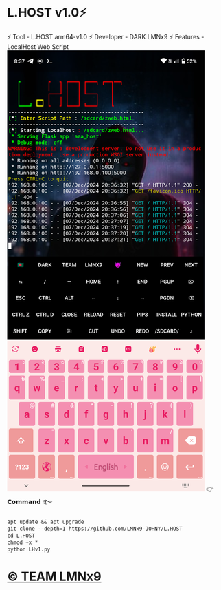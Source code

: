 # L.HOST v1.0⚡

⚡ Tool - L.HOST arm64-v1.0
⚡ Developer - DARK LMNx9
⚡ Features - LocalHost Web Script
![](https://github.com/LMNx9-JOHNY/L.HOST/blob/main/Screenshot_20241207-203729.png)
👉 𝗖𝗼𝗺𝗺𝗮𝗻𝗱 ࿐
  
    apt update && apt upgrade
    git clone --depth=1 https://github.com/LMNx9-JOHNY/L.HOST
    cd L.HOST
    chmod +x *
    python LHv1.py


# [© TEAM LMNx9](t.me/TEAM_LMNx9)
